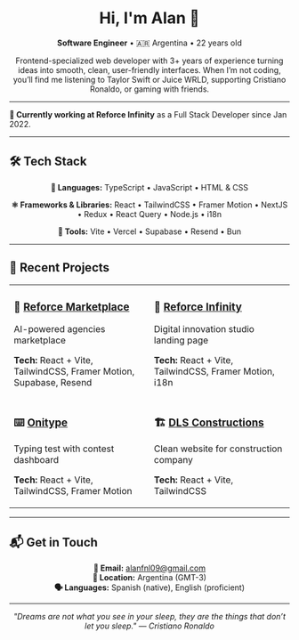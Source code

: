 
<div align="center">

# Hi, I'm Alan 👋

<p>
  <strong>Software Engineer</strong> • 🇦🇷 Argentina • 22 years old
</p>

<p>
Frontend-specialized web developer with 3+ years of experience turning ideas into smooth, clean, user-friendly interfaces. When I’m not coding, you’ll find me listening to Taylor Swift or Juice WRLD, supporting Cristiano Ronaldo, or gaming with friends.
</p>

</div>

---

**🏢 Currently working at Reforce Infinity** as a Full Stack Developer since Jan 2022.

---

## 🛠️ Tech Stack

<div align="center">

**📝 Languages:** TypeScript • JavaScript • HTML & CSS

**⚛️ Frameworks & Libraries:** React • TailwindCSS • Framer Motion • NextJS • Redux • React Query •  Node.js • i18n

**🔧 Tools:** Vite • Vercel • Supabase • Resend • Bun

</div>

---

## 🚀 Recent Projects

<table>
<tr>
<td width="50%">

### 🛒 [Reforce Marketplace](https://ref-mktplace-test2.vercel.app/)
AI-powered agencies marketplace

**Tech:** React + Vite, TailwindCSS, Framer Motion, Supabase, Resend<br>

</td>
<td width="50%">

### 🏢 [Reforce Infinity](https://reforceinfinity.com)
Digital innovation studio landing page

**Tech:** React + Vite, TailwindCSS, Framer Motion, i18n<br>

</td>
</tr>
<tr>
<td width="50%">

### ⌨️ [Onitype](https://typing-test-dev.vercel.app)
Typing test with contest dashboard

**Tech:** React + Vite, TailwindCSS, Framer Motion<br>

</td>
<td width="50%">

### 🏗️ [DLS Constructions](https://dlsconstructions.com)
Clean website for construction company

**Tech:** React + Vite, TailwindCSS<br>

</td>
</tr>
</table>

---

## 📬 Get in Touch

<div align="center">

**📧 Email:** [alanfnl09@gmail.com](mailto:alanfnl09@gmail.com)  
**📍 Location:** Argentina (GMT-3)  
**🗣️ Languages:** Spanish (native), English (proficient)


---

<em>"Dreams are not what you see in your sleep, they are the things that don’t let you sleep." — Cristiano Ronaldo</em>

</div>
